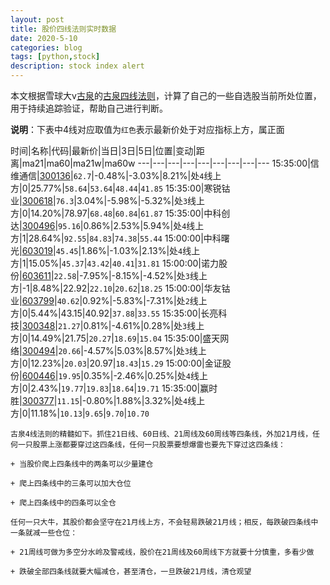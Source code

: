 ```yaml
---
layout: post
title: 股价四线法则实时数据
date: 2020-5-10
categories: blog
tags: [python,stock]
description: stock index alert
---
```



本文根据雪球大v[古泉](https://xueqiu.com/u/7148646888)的[古泉四线法则](https://xueqiu.com/7148646888/130498192)，计算了自己的一些自选股当前所处位置，用于持续追踪验证，帮助自己进行判断。

**说明**：下表中4线对应取值为`红色`表示最新价处于对应指标上方，属正面

时间|名称|代码|最新价|当日|3日|5日|位置|变动|距离|ma21|ma60|ma21w|ma60w
---|---|---|---|---|---|---|---|---
15:35:00|信维通信|[300136](https://xueqiu.com/S/SZ300136)|`62.7`|-0.48%|-3.03%|8.21%|处`4`线上方|0|25.77%|`58.64`|`53.64`|`48.44`|`41.85`
15:35:00|寒锐钴业|[300618](https://xueqiu.com/S/SZ300618)|`76.3`|3.04%|-5.98%|-5.32%|处`3`线上方|0|14.20%|78.97|`68.48`|`60.84`|`61.87`
15:35:00|中科创达|[300496](https://xueqiu.com/S/SZ300496)|`95.16`|0.86%|2.53%|5.94%|处`4`线上方|1|28.64%|`92.55`|`84.83`|`74.38`|`55.44`
15:00:00|中科曙光|[603019](https://xueqiu.com/S/SH603019)|`45.45`|1.86%|-1.03%|2.13%|处`4`线上方|1|15.05%|`45.37`|`43.42`|`40.41`|`31.81`
15:00:00|诺力股份|[603611](https://xueqiu.com/S/SH603611)|`22.58`|-7.95%|-8.15%|-4.52%|处`3`线上方|-1|8.48%|22.92|`22.10`|`20.62`|`18.25`
15:00:00|华友钴业|[603799](https://xueqiu.com/S/SH603799)|`40.62`|0.92%|-5.83%|-7.31%|处`2`线上方|0|5.44%|43.15|40.92|`37.88`|`33.55`
15:35:00|长亮科技|[300348](https://xueqiu.com/S/SZ300348)|`21.27`|0.81%|-4.61%|0.28%|处`3`线上方|0|14.49%|21.75|`20.27`|`18.69`|`15.04`
15:35:00|盛天网络|[300494](https://xueqiu.com/S/SZ300494)|`20.66`|-4.57%|5.03%|8.57%|处`3`线上方|0|12.23%|`20.03`|20.97|`18.43`|`15.29`
15:00:00|金证股份|[600446](https://xueqiu.com/S/SH600446)|`19.95`|0.35%|-2.46%|0.25%|处`4`线上方|0|2.43%|`19.77`|`19.83`|`18.64`|`19.71`
15:35:00|赢时胜|[300377](https://xueqiu.com/S/SZ300377)|`11.15`|-0.80%|1.88%|3.32%|处`4`线上方|0|11.18%|`10.13`|`9.65`|`9.70`|`10.70`

```
古泉4线法则的精髓如下。抓住21日线、60日线、21周线及60周线等四条线，外加21月线，任何一只股票上涨都要穿过这四条线，任何一只股票要想爆雷也要先下穿过这四条线：

+ 当股价爬上四条线中的两条可以少量建仓

+ 爬上四条线中的三条可以加大仓位

+ 爬上四条线中的四条可以全仓

任何一只大牛，其股价都会坚守在21月线上方，不会轻易跌破21月线；相反，每跌破四条线中一条就减一些仓位：

+ 21周线可做为多空分水岭及警戒线，股价在21周线及60周线下方就要十分慎重，多看少做

+ 跌破全部四条线就要大幅减仓，甚至清仓，一旦跌破21月线，清仓观望
```